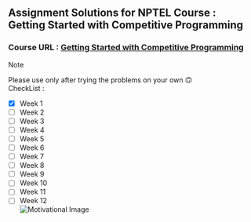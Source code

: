 ##  Assignment Solutions for NPTEL Course : Getting Started with Competitive Programming  
### Course URL : [Getting Started with Competitive Programming](https://onlinecourses.nptel.ac.in/noc23_cs103/course)  
> [!NOTE]
>  Please use only after trying the problems on your own :upside_down_face:  
CheckList :  
- [x] Week 1  
- [ ] Week 2  
- [ ] Week 3  
- [ ] Week 4  
- [ ] Week 5  
- [ ] Week 6  
- [ ] Week 7  
- [ ] Week 8  
- [ ] Week 9  
- [ ] Week 10  
- [ ] Week 11  
- [ ] Week 12  
![Motivational Image](https://knowledge.insead.edu/sites/knowledge/files/styles/1280x500/public/images/2018/12/imageedit_2_5466699678.jpg?itok=jsm87IAE)